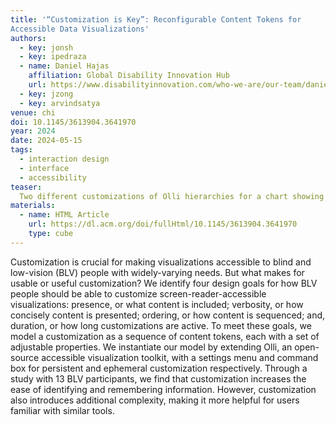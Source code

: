 ```yaml
---
title: '“Customization is Key”: Reconfigurable Content Tokens for
Accessible Data Visualizations'
authors:
  - key: jonsh
  - key: ipedraza
  - name: Daniel Hajas
    affiliation: Global Disability Innovation Hub
    url: https://www.disabilityinnovation.com/who-we-are/our-team/daniel-hajas
  - key: jzong
  - key: arvindsatya
venue: chi
doi: 10.1145/3613904.3641970
year: 2024
date: 2024-05-15
tags:
  - interaction design
  - interface
  - accessibility
teaser:
  Two different customizations of Olli hierarchies for a chart showing five technology companies’ stock prices between 2000 and 2010. (a) the visualization; (b) a customization that includes more tokens, with longer brevity, more suitable for novice users who need additional assistance in forming the correct mental model of the graph; (c) a customization with fewer, brief tokens more suitable for an expert user who might have a well-formed mental model of the chart.
materials:
  - name: HTML Article
    url: https://dl.acm.org/doi/fullHtml/10.1145/3613904.3641970
    type: cube
---
```


Customization is crucial for making visualizations accessible to blind and low-vision (BLV) people with widely-varying needs. But what makes for usable or useful customization? We identify four design goals for how BLV people should be able to customize screen-reader-accessible visualizations: presence, or what content is included; verbosity, or how concisely content is presented; ordering, or how content is sequenced; and, duration, or how long customizations are active. To meet these goals, we model a customization as a sequence of content tokens, each with a set of adjustable properties. We instantiate our model by extending Olli, an open-source accessible visualization toolkit, with a settings menu and command box for persistent and ephemeral customization respectively. Through a study with 13 BLV participants, we find that customization increases the ease of identifying and remembering information. However, customization also introduces additional complexity, making it more helpful for users familiar with similar tools.
